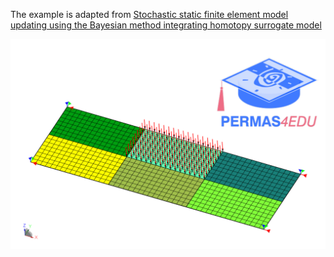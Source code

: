 The example is adapted from [Stochastic static finite element model updating using the Bayesian method integrating homotopy surrogate model](https://doi.org/10.1016/j.compstruc.2025.107769)

![Plate under static load](plate_under_static_load.png)
